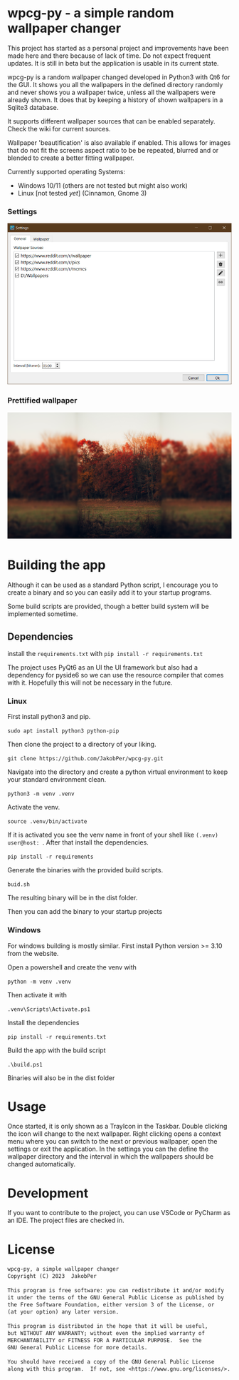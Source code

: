 # wpcg-py - a simple random wallpaper changer

This project has started as a personal project and improvements have been made here and there because of lack of time. Do not expect frequent updates. It is still in beta but the application is usable in its current state.

wpcg-py is a random wallpaper changed developed in Python3 with Qt6 for the GUI. It shows you all the wallpapers in the defined directory randomly and never shows you a wallpaper twice, unless all the wallpapers were already shown. It does that by keeping a history of shown wallpapers in a Sqlite3 database.

It supports different wallpaper sources that can be enabled separately. Check the wiki for current sources.

Wallpaper 'beautification' is also available if enabled. This allows for images that do not fit the screens aspect ratio to be be repeated, blurred and or blended to create a better fitting wallpaper.

Currently supported operating Systems:
 * Windows 10/11 (others are not tested but might also work)
 * Linux [not tested _yet_] (Cinnamon, Gnome 3)

### Settings 
 ![Settings](images/settings.jpg)

### Prettified wallpaper

 ![Prettifies wallpaper](images/pretty.png)

# Building the app

Although it can be used as a standard Python script, I encourage you to create a binary and so you can easily add it to your startup programs.

Some build scripts are provided, though a better build system will be implemented sometime.

## Dependencies

install the `requirements.txt` with `pip install -r requirements.txt`

The project uses PyQt6 as an UI the UI framework but also had a dependency for pyside6 so we can use the resource compiler that comes with it. Hopefully this will not be necessary in the future.
 
### Linux

First install python3 and pip.

`sudo apt install python3 python-pip`

Then clone the project to a directory of your liking.

`git clone https://github.com/JakobPer/wpcg-py.git`

Navigate into the directory and create a python virtual environment to keep your standard environment clean.

`python3 -m venv .venv`

Activate the venv.

`source .venv/bin/activate`

If it is activated you see the venv name in front of your shell like `(.venv) user@host: `. After that install the dependencies.

`pip install -r requirements`

Generate the binaries with the provided build scripts.

`buid.sh`

The resulting binary will be in the dist folder.

Then you can add the binary to your startup projects

### Windows

For windows building is mostly similar. First install Python version >= 3.10 from the website.

Open a powershell and create the venv with

`python -m venv .venv`

Then activate it with

`.venv\Scripts\Activate.ps1`

Install the dependencies

`pip install -r requirements.txt`

Build the app with the build script

`.\build.ps1`

Binaries will also be in the dist folder

# Usage

Once started, it is only shown as a TrayIcon in the Taskbar. 
Double clicking the icon will change to the next wallpaper.
Right clicking opens a context menu where you can switch to the next or previous wallpaper, open the settings or exit the application.
In the settings you can the define the wallpaper directory and the interval in which the wallpapers should be changed automatically. 

# Development

If you want to contribute to the project, you can use VSCode or PyCharm as an IDE. The project files are checked in.

# License

```
wpcg-py, a simple wallpaper changer
Copyright (C) 2023  JakobPer

This program is free software: you can redistribute it and/or modify
it under the terms of the GNU General Public License as published by
the Free Software Foundation, either version 3 of the License, or
(at your option) any later version.

This program is distributed in the hope that it will be useful,
but WITHOUT ANY WARRANTY; without even the implied warranty of
MERCHANTABILITY or FITNESS FOR A PARTICULAR PURPOSE.  See the
GNU General Public License for more details.

You should have received a copy of the GNU General Public License
along with this program.  If not, see <https://www.gnu.org/licenses/>.
```
